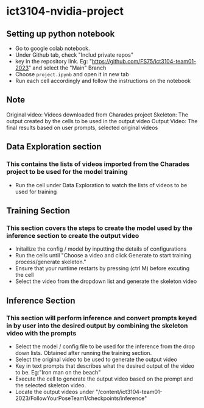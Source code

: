 # ict3104-nvidia-project

## Setting up python notebook
- Go to google colab notebook.
- Under Github tab, check "Includ private repos"
- key in the repository link. Eg: "https://github.com/FS75/ict3104-team01-2023" and select the "Main" Branch
- Choose `project.ipynb` and open it in new tab
- Run each cell accordingly and follow the instructions on the notebook


## Note
Original video: Videos downloaded from Charades project
Skeleton: The output created by the cells to be used in the output video
Output Video: The final results based on user prompts, selected original videos

## Data Exploration section
### This contains the lists of videos imported from the Charades project to be used for the model training 
- Run the cell under Data Exploration to watch the lists of videos to be used for training

## Training Section
### This section covers the steps to create the model used by the inference section to create the output video
- Initailize the config / model by inputting the details of configurations
- Run the cells until "Choose a video and click Generate to start training process/generate skeleton."
- Ensure that your runtime restarts by pressing (ctrl  M) before excuting the cell
- Select the video from the dropdown list and generate the skeleton video

## Inference Section
### This section will perform inference and convert prompts keyed in by user into the desired output by combining the skeleton video with the prompts

- Select the model / config file to be used for the inference from the drop down lists. Obtained after running the training section.
- Select the original video to be used to generate the output video
- Key in text prompts that describes what the desired output of the video to be. Eg:"Iron man on the beach"
- Execute the cell to generate the output video based on the prompt and the selected skeleton video.
- Locate the output videos under "/content/ict3104-team01-2023/FollowYourPoseTeam1/checkpoints/inference"

